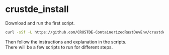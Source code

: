 # crustde_install

Download and run the first script.  

```bash
curl -sSf -L https://github.com/CRUSTDE-ContainerizedRustDevEnv/crustde_cnt_img_pod/raw/main/crustde_install/download_scripts.sh | sh
```

Then follow the instructions and explanation in the scripts.  
There will be a few scripts to run for different steps.  
